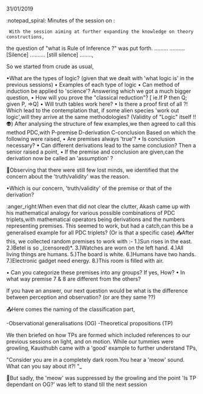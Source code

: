 31/01/2019

:notepad_spiral: Minutes of the session on  :

     With the session aiming at further expanding the knowledge on theory constructions,
the question of "what is Rule of Inference ?" was put forth. 
.........
..........
[Silence]
..........
[still silence]
........,

So we started from crude as usual,

 •What are the types of logic?
(given that we dealt with 'what logic is' in the previous sessions)
• Examples of each type of logic
• Can method of induction be applied to 'science'?
 Answering which we got a much bigger question,
• How will you prove the "classical reduction"?
[ ie.If P then Q; given P, =>Q]
• Will truth tables work here?
• Is there a proof first of all ?! 
Which lead to the contemplation that, if some alien species 'work out logic',will they arrive at the same methodologies? 
(Validity of "Logic" itself !! :alien:)
After analysing the structure of few examples,we then agreed to call this method PDC,with
P-premise
D-derivation
C-conclusion
Based on which the following were raised,
• Are premises always 'true'?
• Is conclusion necessary?
• Can different derivations lead to the same conclusion?
Then a senior raised a point,
• If the premise and conclusion are given,can the derivation now be called an 'assumption' ?

:speech_balloon:Observing that there were still few lost minds, we identified that the concern about the 'truth/validity' was the reason. 

•Which is our concern, 'truth/validity' of the premise or that of the derivation?

:anger_right:When even that did not clear the clutter, Akash came up with his mathematical analogy for various possible combinations of PDC triplets,with mathematical operators being derivations and the numbers representing premises.
This seemed to work, but had a catch,can this be a generalised example for all PDC triplets?
(Or is that a specific case)
:inbox_tray:After this, we collected random premises to work with :-
1.)Sun rises in the east.
2.)Betel is so _(censored)*.
3.)Watches are worn on the left hand.
4.)All living things are humans.
5.)The board is white.
6.)Humans have two hands.
7.)Electronic gadget need energy.
8.)This room is filled with air.

• Can you categorize these premises into any groups? If yes, How?
• In what way premise 7 & 8 are different from the others?

If you have an answer, our next question would be what is the difference between perception and observation? 
(or are they same ??)

:outbox_tray:Here comes the naming of the classification part,

-Observational generalisations (OG)
-Theoretical propositions (TP)

We then briefed on how TPs are formed which included references to our previous sessions on light, and on motion.
While our tummies were growling, Kausthubh came with a 'good' example to further understand TPs,

"Consider you are in a completely dark room.You hear a 'meow' sound. What can you say about it?! "_

:fork_and_knife:But sadly, the 'meow' was  suppressed by the growling and the point 'Is TP dependant on OG?' was left to stand till the next session
